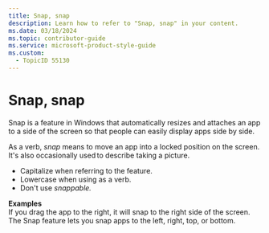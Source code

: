 ```yaml
---
title: Snap, snap
description: Learn how to refer to "Snap, snap" in your content.
ms.date: 03/18/2024
ms.topic: contributor-guide
ms.service: microsoft-product-style-guide
ms.custom:
  - TopicID 55130
---
```



# Snap, snap

Snap is a feature in Windows that automatically resizes and attaches an app to a side of the screen so that people can easily display apps side by side.

As a verb, *snap* means to move an app into a locked position on the screen. It's also occasionally used to describe taking a picture.

- Capitalize when referring to the feature.
- Lowercase when using as a verb.
- Don't use *snappable.*

**Examples**  
If you drag the app to the right, it will snap to the right side of the screen.  
The Snap feature lets you snap apps to the left, right, top, or bottom.

